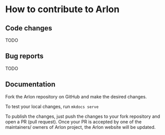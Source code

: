 # How to contribute to Arlon

## Code changes 
TODO

## Bug reports
TODO

## Documentation
Fork the Arlon repository on GitHub and make the desired changes. 

To test your local changes, run `mkdocs serve`

To publish the changes, just push the changes to your fork repository and open a PR (pull request). 
Once your PR is accepted by one of the maintainers/ owners of Arlon project, the Arlon website will be updated.



